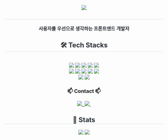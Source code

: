 <div align= "center">
    <img src="https://capsule-render.vercel.app/api?type=waving&color=gradient&height=180&text=Hello%20World%20:)%20Daye%20Git&animation=&fontColor=000000&fontSize=50" />
    </div>
    <div align= "center"> 
    <h2 style="border-bottom: 1px solid #d8dee4; color: #282d33;">  </h2>  
    <div style="font-weight: 700; font-size: 15px; text-align: center; color: #282d33;"> 사용자를 우선으로 생각하는 프론트엔드 개발자 </div> 
    </div>
    <div align= "center">
    <h2 style="border-bottom: 1px solid #d8dee4; color: #282d33;"> 🛠️ Tech Stacks </h2> <br> 
    <div style="margin: 0 auto; text-align: center;" align= "center"> <img src="https://img.shields.io/badge/HTML5-E34F26?style=for-the-badge&logo=HTML5&logoColor=white">
          <img src="https://img.shields.io/badge/Javascript-F7DF1E?style=for-the-badge&logo=Javascript&logoColor=white">
          <img src="https://img.shields.io/badge/React-61DAFB?style=for-the-badge&logo=React&logoColor=white">
          <img src="https://img.shields.io/badge/Python-3776AB?style=for-the-badge&logo=Python&logoColor=white">
          <img src="https://img.shields.io/badge/Node.js-339933?style=for-the-badge&logo=Node.js&logoColor=white">
          <br/><img src="https://img.shields.io/badge/Figma-F24E1E?style=for-the-badge&logo=Figma&logoColor=white">
          <img src="https://img.shields.io/badge/Git-F05032?style=for-the-badge&logo=Git&logoColor=white">
          <img src="https://img.shields.io/badge/Github-181717?style=for-the-badge&logo=Github&logoColor=white">
          <img src="https://img.shields.io/badge/Notion-000000?style=for-the-badge&logo=Notion&logoColor=white">
          <img src="https://img.shields.io/badge/Slack-4A154B?style=for-the-badge&logo=Slack&logoColor=white">
          <br/><img src="https://img.shields.io/badge/MariaDB-003545?style=for-the-badge&logo=MariaDB&logoColor=white">
          <img src="https://img.shields.io/badge/MySQL-4479A1?style=for-the-badge&logo=MySQL&logoColor=white">
          </div>
    </div>
    <div align= "center">
    <h3 align="center">📫 Contact 📫</h3>
<div align="center">
  <a href="https://grove-atom-787.notion.site/Daye-Profile-0270fad007094f9ca68704ea06f10ea2?pvs=4">
     <img src="https://img.shields.io/badge/Notion-000000?style=for-the-badge&logo=Notion&logoColor=white">&nbsp
  </a>
  <a href="mailto:moondaye0217@gmail.com">
    <img
      src="https://img.shields.io/badge/moondaye0217@gmail.com-D14836?style=for-the-badge&logo=gmail&logoColor=white"/>&nbsp
  </a>
</div>
    <div align= "center">  </div> 
    </div>
    <div align= "center"> 
       <div align= "center"> 
    <h2 style="border-bottom: 1px solid #d8dee4; color: #282d33;"> 🏅 Stats </h2> <div align= "center"> <img src="https://github-readme-stats.vercel.app/api?username=Moondy217&bg_color=180,000000,&title_color=000000&text_color=000000"
         /> <img src="https://github-readme-stats.vercel.app/api/top-langs/?username=Moondy217&layout=compact&bg_color=180,000000,&title_color=000000&text_color=000000"
           /> </div> 
    </div>
    </div> 
    </div>

